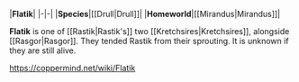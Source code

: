 |**Flatik**|
|-|-|
|**Species**|[[Drull\|Drull]]|
|**Homeworld**|[[Mirandus\|Mirandus]]|

**Flatik** is one of [[Rastik\|Rastik's]] two [[Kretchsires\|Kretchsires]], alongside [[Rasgor\|Rasgor]]. They tended Rastik from their sprouting. It is unknown if they are still alive.



https://coppermind.net/wiki/Flatik